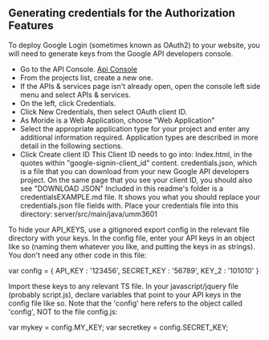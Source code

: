 ## Generating credentials for the Authorization Features

To deploy Google Login (sometimes known as OAuth2) to your website, you will need to generate keys from 
the Google API developers console. 
- Go to the API Console. [Api Console](https://console.developers.google.com/)
- From the projects list, create a new one.
- If the APIs & services page isn't already open, open the console left side menu and select APIs & services.
- On the left, click Credentials.
- Click New Credentials, then select OAuth client ID.
- As Moride is a Web Application, choose "Web Application"
- Select the appropriate application type for your project and enter any additional information required. Application types are described in more detail in the following sections.
- Click Create client ID
This Client ID needs to go into:
Index.html, in the quotes within "google-signin-client_id" content.
credentials.json, which is a file that you can download from your new Google API developers project. On the same page that you see your client ID, you should also see "DOWNLOAD JSON"
Included in this readme's folder is a credentialsEXAMPLE.md file. It shows you what you should replace your credentials.json file fields with.
Place your credentials file into this directory: server/src/main/java/umm3601

To hide your API_KEYS, use a gitignored export config in the relevant file directory with your keys.
In the config file, enter your API keys in an object like so (naming them whatever you like, and putting the keys in 
as strings). You don't need any other code in this file:

var config = {
  API_KEY : '123456',
  SECRET_KEY : '56789',
  KEY_2 : '101010'
} 

Import these keys to any relevant TS file. 
In your javascript/jquery file (probably script.js), declare variables that point to your API keys in the config file 
like so. Note that the 'config' here refers to the object called 'config', NOT to the file config.js:

var mykey = config.MY_KEY;
var secretkey = config.SECRET_KEY;






